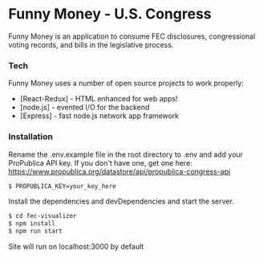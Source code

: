 # Funny Money - U.S. Congress


Funny Money is an application to consume FEC disclosures, congressional voting records, and bills in the legislative process. 



### Tech

Funny Money uses a number of open source projects to work properly:
* [React-Redux] - HTML enhanced for web apps!
* [node.js] - evented I/O for the backend
* [Express] - fast node.js network app framework 

### Installation

Rename the .env.example file in the root directory to .env and add your ProPublica API key. If you don't have one, get one here: https://www.propublica.org/datastore/api/propublica-congress-api

```sh
$ PROPUBLICA_KEY=your_key_here
```

Install the dependencies and devDependencies and start the server.

```sh
$ cd fec-visualizer
$ npm install
$ npm run start
```

Site will run on localhost:3000 by default